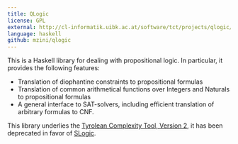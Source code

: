 ```yaml
---
title: QLogic
license: GPL
external: http://cl-informatik.uibk.ac.at/software/tct/projects/qlogic/
language: haskell
github: mzini/qlogic
---
```

This is a Haskell library for dealing with propositional logic. In particular, it provides the following features:

- Translation of diophantine constraints to propositional formulas
- Translation of common arithmetical functions over Integers and Naturals to propositional formulas
- A general interface to SAT-solvers, including efficient translation of arbitrary formulas to CNF.

This library underlies the [Tyrolean Complexity Tool, Version 2](http://cl-informatik.uibk.ac.at/software/tct), it has
been deprecated in favor of [SLogic](https://github.com/ComputationWithBoundedResources/slogic).